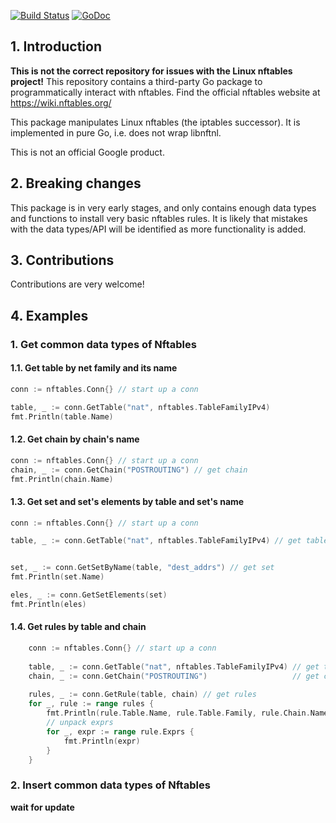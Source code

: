 [![Build Status](https://github.com/google/nftables/actions/workflows/push.yml/badge.svg)](https://github.com/google/nftables/actions/workflows/push.yml)
[![GoDoc](https://godoc.org/github.com/google/nftables?status.svg)](https://godoc.org/github.com/google/nftables)

## 1. Introduction
**This is not the correct repository for issues with the Linux nftables
project!** This repository contains a third-party Go package to programmatically
interact with nftables. Find the official nftables website at
https://wiki.nftables.org/

This package manipulates Linux nftables (the iptables successor). It is
implemented in pure Go, i.e. does not wrap libnftnl.

This is not an official Google product.

## 2. Breaking changes

This package is in very early stages, and only contains enough data types and
functions to install very basic nftables rules. It is likely that mistakes with
the data types/API will be identified as more functionality is added.

## 3. Contributions

Contributions are very welcome!


## 4. Examples

### 1. Get common data types of Nftables

#### 1.1. Get table by net family and its name

```go
conn := nftables.Conn{} // start up a conn

table, _ := conn.GetTable("nat", nftables.TableFamilyIPv4)
fmt.Println(table.Name)
```
#### 1.2. Get chain by chain's name

```go
conn := nftables.Conn{} // start up a conn
chain, _ := conn.GetChain("POSTROUTING") // get chain
fmt.Println(chain.Name)
```

#### 1.3. Get set and set's elements by table and set's name

```go
conn := nftables.Conn{} // start up a conn

table, _ := conn.GetTable("nat", nftables.TableFamilyIPv4) // get table


set, _ := conn.GetSetByName(table, "dest_addrs") // get set
fmt.Println(set.Name)

eles, _ := conn.GetSetElements(set)
fmt.Println(eles)
```

#### 1.4. Get rules by table and chain

```go
    conn := nftables.Conn{} // start up a conn
    
    table, _ := conn.GetTable("nat", nftables.TableFamilyIPv4) // get table
    chain, _ := conn.GetChain("POSTROUTING")                   // get chain
    
    rules, _ := conn.GetRule(table, chain) // get rules
    for _, rule := range rules {
        fmt.Println(rule.Table.Name, rule.Table.Family, rule.Chain.Name, rule.Handle)
        // unpack exprs
        for _, expr := range rule.Exprs {
            fmt.Println(expr)
        }
    }
```

### 2. Insert common data types of Nftables

**wait for update**